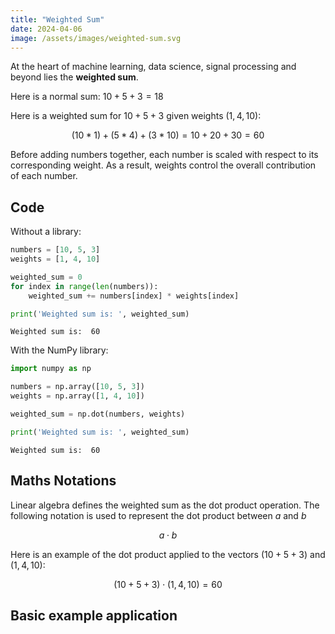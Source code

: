 ```yaml
---
title: "Weighted Sum"
date: 2024-04-06
image: /assets/images/weighted-sum.svg
---
```


At the heart of machine learning, data science, signal processing and beyond lies the **weighted sum**.  

Here is a normal sum: $10 + 5 + 3 = 18$

Here is a weighted sum for $10 + 5 + 3$ given weights $(1, 4, 10)$:

$$(10 * 1) + (5 * 4) + (3 * 10) = 10 + 20 + 30 = 60$$

Before adding numbers together, each number is scaled with respect to its corresponding weight. As a result, weights control the overall contribution of each number.

## Code

Without a library:


```python
numbers = [10, 5, 3]
weights = [1, 4, 10]

weighted_sum = 0
for index in range(len(numbers)):
    weighted_sum += numbers[index] * weights[index]

print('Weighted sum is: ', weighted_sum)
```

    Weighted sum is:  60
    

With the NumPy library:


```python
import numpy as np

numbers = np.array([10, 5, 3])
weights = np.array([1, 4, 10])

weighted_sum = np.dot(numbers, weights)

print('Weighted sum is: ', weighted_sum)
```

    Weighted sum is:  60
    

## Maths Notations

Linear algebra defines the weighted sum as the dot product operation. The following notation is used to represent the dot product between $a$ and $b$

$$
  a \cdot b
$$

Here is an example of the dot product applied to the vectors $(10 + 5 + 3)$ and $(1, 4, 10)$:

$$
  (10 + 5 + 3) \cdot (1, 4, 10) = 60
$$

## Basic example application
